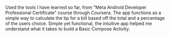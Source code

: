 Used the tools I have learned so far, from "Meta Android Developer Professional Certificate" course through Coursera. The app functions as a simple way to calculate the tip for a bill based off the total and a percentage of the users choice. Simple yet functional, the intuitive app helped me understand what it takes to build a Basic Compose Activity. 
